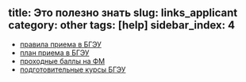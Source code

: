 title: Это полезно знать
slug: links_applicant
category: other
tags: [help]
sidebar_index: 4
---

- [правила приема в БГЭУ](http://bseu.by/russian/abiturient/meeting.htm)
- [план приема в БГЭУ](http://bseu.by/russian/abiturient/plan.htm)
- [проходные баллы на ФМ](/files/scores.xls)
- [подготовительные курсы БГЭУ](http://bseu.by/russian/abiturient/abcours.htm)
